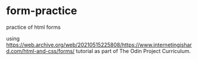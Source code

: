 # form-practice
practice of html forms

using https://web.archive.org/web/20210515225808/https://www.internetingishard.com/html-and-css/forms/ tutorial as part of The Odin Project Curriculum.
